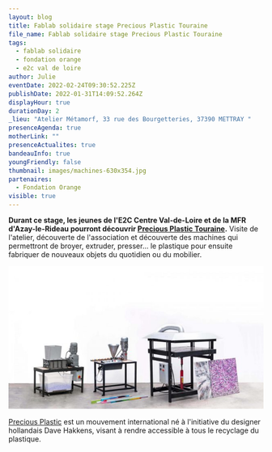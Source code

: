 ```yaml
---
layout: blog
title: Fablab solidaire stage Precious Plastic Touraine
file_name: Fablab solidaire stage Precious Plastic Touraine
tags:
  - fablab solidaire
  - fondation orange
  - e2c val de loire
author: Julie
eventDate: 2022-02-24T09:30:52.225Z
publishDate: 2022-01-31T14:09:52.264Z
displayHour: true
durationDay: 2
_lieu: "Atelier Métamorf, 33 rue des Bourgetteries, 37390 METTRAY "
presenceAgenda: true
motherLink: ""
presenceActualites: true
bandeauInfo: true
youngFriendly: false
thumbnail: images/machines-630x354.jpg
partenaires:
  - Fondation Orange
visible: true
---
```

**Durant ce stage, les jeunes de l'E2C Centre Val-de-Loire et de la MFR d'Azay-le-Rideau pourront découvrir [Precious Plastic Touraine](https://preciousplastictouraine.fr/ "https\://preciousplastictouraine.fr/").** Visite de l'atelier, découverte de l'association et découverte des machines qui permettront de broyer, extruder, presser... le plastique pour ensuite fabriquer de nouveaux objets du quotidien ou du mobilier. 

![](images/machines-630x354.jpg)

[Precious Plastic](https://preciousplastic.com/ "https\://preciousplastic.com/") est un mouvement international né à l'initiative du designer hollandais Dave Hakkens, visant à rendre accessible à tous le recyclage du plastique.